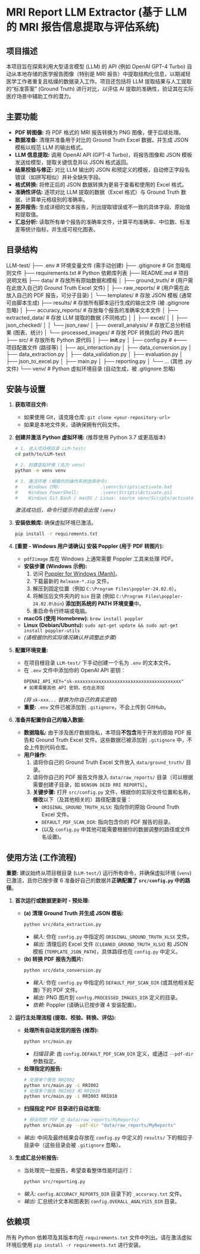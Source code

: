 # MRI Report LLM Extractor (基于 LLM 的 MRI 报告信息提取与评估系统)

## 项目描述

本项目旨在探索利用大型语言模型 (LLM) 的 API (例如 OpenAI GPT-4 Turbo) 自动从本地存储的医学报告图像（特别是 MRI 报告）中提取结构化信息，以期减轻医学工作者重复且枯燥的数据录入工作。项目还包括将 LLM 提取结果与人工提取的“标准答案” (Ground Truth) 进行对比，以评估 AI 提取的准确性，验证其在实际医疗场景中辅助工作的潜力。

## 主要功能

* **PDF 转图像:** 将 PDF 格式的 MRI 报告转换为 PNG 图像，便于后续处理。
* **数据准备:** 清理并准备用于对比的 Ground Truth Excel 数据，并生成 JSON 模板以规范 LLM 的输出格式。
* **LLM 信息提取:** 调用 OpenAI API (GPT-4 Turbo)，将报告图像和 JSON 模板发送给模型，提取关键信息并以 JSON 格式返回。
* **结果校验与修正:** 对比 LLM 输出的 JSON 和预定义的模板，自动修正字段名错误（如拼写相似）并补全缺失字段。
* **格式转换:** 将修正后的 JSON 数据转换为更易于查看和使用的 Excel 格式。
* **准确性评估:** 逐项对比 LLM 提取的数据（Excel 格式）与 Ground Truth 数据，计算单元格级别的准确率。
* **差异报告:** 生成详细的文本报告，列出提取错误或不一致的具体字段、原始值和提取值。
* **汇总分析:** 读取所有单个报告的准确率文件，计算平均准确率、中位数、标准差等统计指标，并生成可视化图表。

## 目录结构

LLM-test/
├── .env                  # 环境变量文件 (需手动创建)
├── .gitignore            # Git 忽略规则文件
├── requirements.txt      # Python 依赖库列表
├── README.md             # 项目说明文档
├── data/                 # 存放所有原始数据和模板
│   ├── ground_truth/     # (用户需在此放入自己的 Ground Truth Excel 文件)
│   ├── raw_reports/      # (用户需在此放入自己的 PDF 报告，可分子目录)
│   └── templates/        # 存放 JSON 模板 (通常可由脚本生成)
├── results/              # 存放所有脚本运行生成的输出文件 (被 .gitignore 忽略)
│   ├── accuracy_reports/ # 存放每个报告的准确率文本文件
│   ├── extracted_data/   # 存放 LLM 提取的数据 (不同格式)
│   │   ├── excel/
│   │   ├── json_checked/
│   │   └── json_raw/
│   ├── overall_analysis/ # 存放汇总分析结果 (图表、统计)
│   └── processed_images/ # 存放 PDF 转换后的 PNG 图片
├── src/                  # 存放所有 Python 源代码
│   ├── __init__.py
│   ├── config.py         # <--- 项目配置文件 (路径等)
│   ├── api_interaction.py
│   ├── data_conversion.py
│   ├── data_extraction.py
│   ├── data_validation.py
│   ├── evaluation.py
│   ├── json_to_excel.py
│   ├── main.py
│   ├── reporting.py
│   └── ... (其他 .py 文件)
└── venv/                 # Python 虚拟环境目录 (自动生成，被 .gitignore 忽略)
## 安装与设置

1.  **获取项目文件:**
    * 如果使用 Git，请克隆仓库: `git clone <your-repository-url>`
    * 如果是本地文件夹，请确保拥有代码文件。

2.  **创建并激活 Python 虚拟环境:** (推荐使用 Python 3.7 或更高版本)
    ```bash
    # 1. 进入项目根目录 LLM-test/
    cd path/to/LLM-test

    # 2. 创建虚拟环境 (名为 venv)
    python -m venv venv

    # 3. 激活环境 (根据你的操作系统选择命令)
    #    Windows CMD:               .\venv\Scripts\activate.bat
    #    Windows PowerShell:        .\venv\Scripts\Activate.ps1
    #    Windows Git Bash / macOS / Linux: source venv/Scripts/activate  (或 source venv/bin/activate)
    ```
    *激活成功后，命令行提示符前会出现 `(venv)`*

3.  **安装依赖库:** 确保虚拟环境已激活。
    ```bash
    pip install -r requirements.txt
    ```

4.  **[重要 - Windows 用户请确认] 安装 Poppler (用于 PDF 转图片):**
    * `pdf2image` 库在 Windows 上通常需要 Poppler 工具来处理 PDF。
    * **安装步骤 (Windows 示例):**
        1.  访问 [Poppler for Windows (Manh)](https://github.com/oschwartz10612/poppler-windows/releases/)。
        2.  下载最新的 `Release-*.zip` 文件。
        3.  解压到固定位置（例如 `C:\Program Files\poppler-24.02.0`）。
        4.  将解压后文件夹内的 `bin` 目录 (例如 `C:\Program Files\poppler-24.02.0\bin`) **添加到系统的 PATH 环境变量**中。
        5.  重启命令行终端或电脑。
    * **macOS (使用 Homebrew):** `brew install poppler`
    * **Linux (Debian/Ubuntu):** `sudo apt-get update && sudo apt-get install poppler-utils`
    * *(请根据你的实际情况确认并调整此步骤)*

5.  **配置环境变量:**
    * 在项目根目录 `LLM-test/` 下手动创建一个名为 `.env` 的文本文件。
    * 在 `.env` 文件中添加你的 OpenAI API 密钥：
        ```dotenv
        OPENAI_API_KEY="sk-xxxxxxxxxxxxxxxxxxxxxxxxxxxxxxxxxxxxxxxx"
        # 如果需要其他 API 密钥，也在此添加
        ```
        *(将 `sk-xxx...` 替换为你自己的真实密钥)*
    * **重要:** `.env` 文件已被添加到 `.gitignore`，不会上传到 GitHub。

6.  **准备并配置你自己的输入数据:**
    * **数据隐私:** 由于涉及医疗数据隐私，本项目**不包含**用于开发的原始 PDF 报告和 Ground Truth Excel 文件。这些数据已被添加到 `.gitignore` 中，不会上传到代码仓库。
    * **用户操作:**
        1.  请将你自己的 Ground Truth Excel 文件放入 `data/ground_truth/` 目录。
        2.  请将你自己的 PDF 报告文件放入 `data/raw_reports/` 目录（可以根据需要创建子目录，如 `BENSON DEID RRI REPORTS`）。
        3.  **关键步骤:** 打开 `src/config.py` 文件，根据你的实际文件位置和名称，**修改**以下（及其他相关的）路径配置变量：
            * `ORIGINAL_GROUND_TRUTH_XLSX`: 指向你的原始 Ground Truth Excel 文件。
            * `DEFAULT_PDF_SCAN_DIR`: 指向包含你的 PDF 报告的目录。
            * (以及 `config.py` 中其他可能需要根据你的数据调整的路径或文件名设置)。

## 使用方法 (工作流程)

**重要:** 建议始终从项目根目录 (`LLM-test/`) 运行所有命令，并确保虚拟环境 (`venv`) 已激活，且你已按步骤 6 准备好自己的数据并**正确配置了 `src/config.py` 中的路径**。

1.  **首次运行或数据更新时 - 预处理:**
    * **(a) 清理 Ground Truth 并生成 JSON 模板:**
        ```bash
        python src/data_extraction.py
        ```
        * *输入:* 你在 `config.py` 中指定的 `ORIGINAL_GROUND_TRUTH_XLSX` 文件。
        * *输出:* 清理后的 Excel 文件 (`CLEANED_GROUND_TRUTH_XLSX`) 和 JSON 模板 (`TEMPLATE_JSON_PATH`)，具体路径也在 `config.py` 中定义。
    * **(b) 转换 PDF 报告为图片:**
        ```bash
        python src/data_conversion.py
        ```
        * *输入:* 你在 `config.py` 中指定的 `DEFAULT_PDF_SCAN_DIR` (或其他相关配置) 下的 PDF 文件。
        * *输出:* PNG 图片到 `config.PROCESSED_IMAGES_DIR` 定义的目录。
        * *依赖:* Poppler (请确认已按步骤 4 安装配置)。

2.  **运行主处理流程 (提取、校验、转换、评估):**
    * **处理所有自动发现的报告 (推荐):**
        ```bash
        python src/main.py
        ```
        * *扫描目录:* 由 `config.DEFAULT_PDF_SCAN_DIR` 定义，或通过 `--pdf-dir` 参数指定。
    * **处理指定的报告:**
        ```bash
        # 处理单个报告 RRI002
        python src/main.py -i RRI002
        # 处理多个报告 RRI003 和 RRI010
        python src/main.py -i RRI003 RRI010
        ```
    * **扫描指定 PDF 目录进行自动发现:**
        ```bash
        # 假设你的 PDF 在 data/raw_reports/MyReports/
        python src/main.py --pdf-dir "data/raw_reports/MyReports"
        ```
    * *输出:* 中间及最终结果会存放在 `config.py` 中定义的 `results/` 下的相应子目录中（这些目录会被 `.gitignore` 忽略）。

3.  **生成汇总分析报告:**
    * 当处理完一批报告，希望查看整体性能时运行：
        ```bash
        python src/reporting.py
        ```
    * *输入:* `config.ACCURACY_REPORTS_DIR` 目录下的 `_accuracy.txt` 文件。
    * *输出:* 汇总统计文本和图表到 `config.OVERALL_ANALYSIS_DIR` 目录。

## 依赖项

所有 Python 依赖项及其版本均在 `requirements.txt` 文件中列出。请在激活虚拟环境后使用 `pip install -r requirements.txt` 进行安装。

